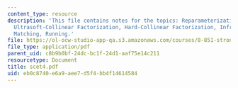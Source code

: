 ```yaml
---
content_type: resource
description: 'This file contains notes for the topics: Reparameterization Invariance,
  Ultrasoft-Collinear Factorization, Hard-Collinear Factorization, Infrared Divergences,
  Matching, Running.'
file: https://ol-ocw-studio-app-qa.s3.amazonaws.com/courses/8-851-strong-interactions-effective-field-theories-of-qcd-spring-2006/eb0c8740e6a9aee7d5f4bb4f14614584_scet4.pdf
file_type: application/pdf
parent_uid: c8b9b0bf-24dc-bc1f-24d1-aaf75e14c211
resourcetype: Document
title: scet4.pdf
uid: eb0c8740-e6a9-aee7-d5f4-bb4f14614584
---
```

